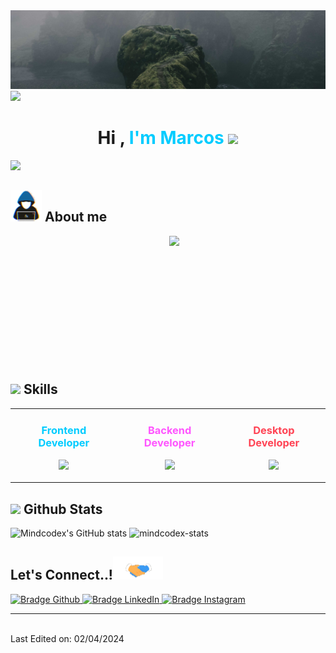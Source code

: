 <img src='./assets/portada.png'/>

<img src="https://user-images.githubusercontent.com/73097560/115834477-dbab4500-a447-11eb-908a-139a6edaec5c.gif">
<h1 align="center"><b>Hi , <span style = 'color: #00ccff'>I'm Marcos </span> </b><img src="https://media.giphy.com/media/hvRJCLFzcasrR4ia7z/giphy.gif" width="35"></h1>

![](https://komarev.com/ghpvc/?username=mindcodex&color=000000&label=🍨_Nice_To_Meet_U!_You+are+my+visitor+No.)

## <picture><img src = "https://github.com/0xAbdulKhalid/0xAbdulKhalid/raw/main/assets/mdImages/about_me.gif" width = 50px></picture> **About me**

<picture> <img align="right" src="https://github.com/7oSkaaa/7oSkaaa/blob/main/Images/Right_Side.gif?raw=true" width = 250px></picture>

<br></br>
<br></br>
<br></br>
<br></br>
<br></br>
<br></br>
## <img src="https://media2.giphy.com/media/QssGEmpkyEOhBCb7e1/giphy.gif?cid=ecf05e47a0n3gi1bfqntqmob8g9aid1oyj2wr3ds3mg700bl&rid=giphy.gif" width ="25"> <b>  Skills</b> 

<table align='center' style= 'border: none;' >
    <tr>
        <td valign='top' >
            <div>  
                <h3 align = 'center' style = 'color: #00ccff'>Frontend Developer </h3>
                <p align="center">
                    <a href="https://skillicons.dev">
                        <img src="https://skillicons.dev/icons?i=html,css,tailwind,js,ts,react,nextjs,svelte,astro&perline=2" />
                    </a>
                </p>
            </div>
        </td>
        <td valign='top' >
            <div>
                <h3 align="center" style = 'color: #ff55ff'>Backend Developer</h3>
                <p align="center" >
                    <a href="https://skillicons.dev">
                    <img src="https://skillicons.dev/icons?i=nodejs,express,ts,sqlite,prisma&perline=2" />
                    </a>
                </p>
            </div>
        </td>
        <td valign='top' >
            <div>
                <h3 align="center" style = 'color: #ff4455' >Desktop Developer</h3>
                <p align="center" >
                    <a href="https://skillicons.dev">
                    <img src="https://skillicons.dev/icons?i=tauri,rust,ts,react,svelte&perline=2" />
                    </a>
                </p>
            </div>
        </td>
    </tr>
</table>

## <img src="https://media.giphy.com/media/iY8CRBdQXODJSCERIr/giphy.gif" width="35"><b> Github Stats </b>
![Mindcodex's GitHub stats](https://github-readme-stats.vercel.app/api?username=mindcodex&show_icons=true&line_height=30&title_color=CDB4DB&icon_color=CDB4DB&text_color=D3D3D3&bg_color=000000)
<img src="https://github-readme-stats.vercel.app/api/top-langs?username=mindcodex&show_icons=true&locale=en&layout=compact&line_height=30&title_color=CDB4DB&icon_color=CDB4DB&text_color=D3D3D3&bg_color=000000" width="375"  alt="mindcodex-stats"/>
## <b> Let's Connect..!</b><img src="https://github.com/0xAbdulKhalid/0xAbdulKhalid/raw/main/assets/mdImages/handshake.gif" width ="80">

<p>
    <a href="https://github.com/Mindcodex/Mindcodex.github.io" target="_blank">
        <img src="https://img.shields.io/badge/-Github-000?logo=github&style=for-the-badge&logoColor=white" alt="Bradge Github" />
    </a>
    <!-- <a href="https://t.me/matheusfelipeog" target="_blank">
        <img src="https://img.shields.io/badge/-Telegram-2CA5E0?logo=telegram&style=for-the-badge&logoColor=white" alt="Bradge Telegram" />
    </a> -->
    <a href="https://www.linkedin.com/in/mrq24/" target="_blank">
        <img src="https://img.shields.io/badge/-LinkedIn-0077B5?logo=linkedin&style=for-the-badge&logoColor=white" alt="Bradge LinkedIn" />
    </a>
    <a href="mailto:matheusfelipeog@protonmail.com" target="_blank">
        <img src="https://img.shields.io/badge/-Instagram-ff77B5?logo=instagram&style=for-the-badge&logoColor=white" alt="Bradge Instagram" />
    </a>
</p>
<hr>
<br>
Last Edited on: 02/04/2024


